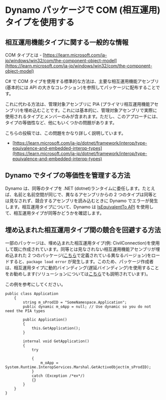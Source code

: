 # Dynamo パッケージで COM (相互運用)タイプを使用する

## 相互運用機能タイプに関する一般的な情報

COM タイプとは - [https://learn.microsoft.com/ja-jp/windows/win32/com/the-component-object-model](https://learn.microsoft.com/ja-jp/windows/win32/com/the-component-object-model)

C# で COM タイプを使用する標準的な方法は、主要な相互運用機能アセンブリ(基本的には API の大きなコレクション)を参照してパッケージに配布することです。

これに代わる方法は、管理対象アセンブリに PIA (プライマリ相互運用機能アセンブリ)を埋め込むことです。これには基本的に、管理対象アセンブリで実際に使用されるタイプとメンバーのみが含まれます。ただし、このアプローチには、タイプの等価性など、他にもいくつかの問題があります。

こちらの投稿では、この問題をかなり詳しく説明しています。

* [https://learn.microsoft.com/ja-jp/dotnet/framework/interop/type-equivalence-and-embedded-interop-types](https://learn.microsoft.com/ja-jp/dotnet/framework/interop/type-equivalence-and-embedded-interop-types)

## Dynamo でタイプの等価性を管理する方法

Dynamo は、同等のタイプを .NET (dotnet)ランタイムに委任します。たとえば、名前と名前空間が同じで、異なるアセンブリからの 2 つのタイプは同等とは見なされず、競合するアセンブリを読み込むときに Dynamo でエラーが発生します。相互運用タイプについて、Dynamo は [IsEquivalentTo API](https://learn.microsoft.com/ja-jp/dotnet/api/system.type.isequivalentto?view=net-9.0) を使用して、相互運用タイプが同等かどうかを確認します。

## 埋め込まれた相互運用タイプ間の競合を回避する方法

一部のパッケージは、埋め込まれた相互運用タイプ(例: CivilConnection)を使用して既に作成されています。同等とは見なされない相互運用機能アセンブリが埋め込まれた 2 つのパッケージ([こちら](https://learn.microsoft.com/ja-jp/dotnet/framework/interop/type-equivalence-and-embedded-interop-types)で定義されている異なるバージョン)をロードすると、`package load error` が発生します。このため、パッケージ作成者は、相互運用タイプに動的バインディング(遅延バインディング)を使用することをお勧めします(ソリューションについては[こちら](https://blogs.iis.net/samng/the-pain-of-deploying-primary-interop-assemblies)でも説明されています)。

この例を参考にしてください。

```
public class Application
    {
        string m_sProdID = "SomeNamespace.Application";
        public dynamic m_oApp = null; // Use dynamic so you do not need the PIA types

        public Application()
        {
            this.GetApplication();
        }

        internal void GetApplication()
        {
            try

            {
                m_oApp = System.Runtime.InteropServices.Marshal.GetActiveObject(m_sProdID);
            }
            catch (Exception /*ex*/)
            {}
        }
    }
}
```
